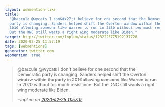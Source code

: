```yaml
---
layout: webmention-like
title:
  "@bascule @wycats I don&#x27;t believe for one second that the Democratic
  party is changing. Sanders helped shift the Overton window within the party in
  2016 allowing someone like Warren to run in 2020 without too much resistance.
  But the DNC still wants a right wing moderate like Biden."
target: http://twitter.com/lnplum/status/1232228775192137728
date: 2020-02-25 11:57:19
tags: [webmentions]
generator: twitter.com
webmention: true
---
```


<blockquote class="external-citation">
  <p>
    @bascule @wycats I don&#x27;t believe for one second that the Democratic party is changing. Sanders helped shift the Overton window within the party in 2016 allowing someone like Warren to run in 2020 without too much resistance. But the DNC still wants a right wing moderate like Biden.
  </p>
  <cite>‒<span class="p-author p-name">lnplum</span>
    on
    <a href="http://twitter.com/lnplum/status/1232228775192137728" rel="external nofollow" target="_blank">2020-02-25 11:57:19</a>
  </cite>
</blockquote>
